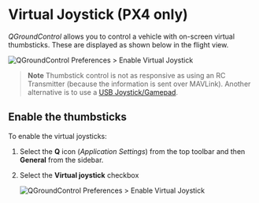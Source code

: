 # Virtual Joystick (PX4 only)

*QGroundControl* allows you to control a vehicle with on-screen virtual thumbsticks. These are displayed as shown below in the flight view.

![QGroundControl Preferences > Enable Virtual Joystick](../../assets/settings/joystick_virtual_joystick_displayed.jpg)

> **Note** Thumbstick control is not as responsive as using an RC Transmitter (because the information is sent over MAVLink). Another alternative is to use a [USB Joystick/Gamepad](../SetupView/Joystick.md).

## Enable the thumbsticks

To enable the virtual joysticks:

1. Select the **Q** icon (*Application Settings*) from the top toolbar and then **General** from the sidebar.
2. Select the **Virtual joystick** checkbox
    
    ![QGroundControl Preferences > Enable Virtual Joystick](../../assets/settings/joystick_virtual_joystick_enable.jpg)